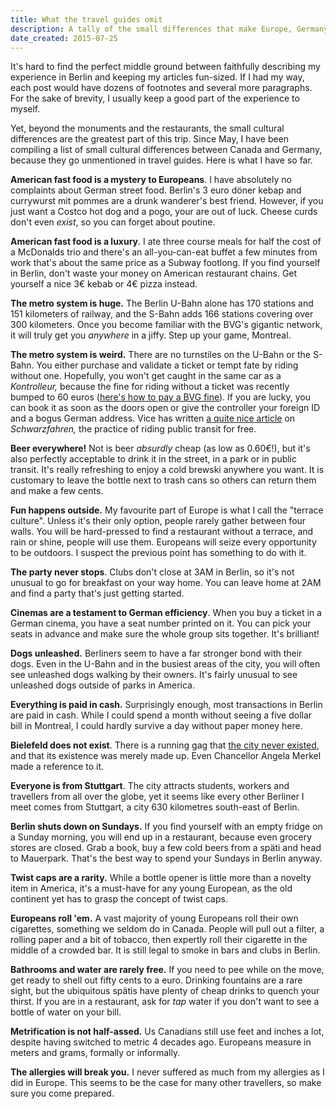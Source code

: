 ```yaml
---
title: What the travel guides omit
description: A tally of the small differences that make Europe, Germany and Berlin what they are.
date_created: 2015-07-25
---
```


It's hard to find the perfect middle ground between faithfully describing my experience in Berlin and keeping my articles fun-sized. If I had my way, each post would have dozens of footnotes and several more paragraphs. For the sake of brevity, I usually keep a good part of the experience to myself.

Yet, beyond the monuments and the restaurants, the small cultural differences are the greatest part of this trip. Since May, I have been compiling a list of small cultural differences between Canada and Germany, because they go unmentioned in travel guides. Here is what I have so far.

**American fast food is a mystery to Europeans**. I have absolutely no complaints about German street food. Berlin's 3 euro döner kebap and currywurst mit pommes are a drunk wanderer's best friend. However, if you just want a Costco hot dog and a pogo, your are out of luck. Cheese curds don't even *exist*, so you can forget about poutine.

**American fast food is a luxury**. I ate three course meals for half the cost of a McDonalds trio and there's an all-you-can-eat buffet a few minutes from work that's about the same price as a Subway footlong. If you find yourself in Berlin, don't waste your money on American restaurant chains. Get yourself a nice 3€ kebab or 4€ pizza instead.

**The metro system is huge.** The Berlin U-Bahn alone has 170 stations and 151 kilometers of railway, and the S-Bahn adds 166 stations covering over 300 kilometers. Once you become familiar with the BVG's gigantic network, it will truly get you *anywhere* in a jiffy. Step up your game, Montreal.

**The metro system is weird.** There are no turnstiles on the U-Bahn or the S-Bahn. You either purchase and validate a ticket or tempt fate by riding without one. Hopefully, you won't get caught in the same car as a *Kontrolleur,* because the fine for riding without a ticket was recently bumped to 60 euros ([here's how to pay a BVG fine](https://allaboutberlin.com/guides/paying-a-bvg-fine)). If you are lucky, you can book it as soon as the doors open or give the controller your foreign ID and a bogus German address. Vice has written [a quite nice article](http://www.vice.com/read/resist-control-a-guide-to-riding-berlin-public-transportation-for-free) on *Schwarzfahren,* the practice of riding public transit for free.

**Beer everywhere!** Not is beer *absurdly* cheap (as low as 0.60€!), but it's also perfectly acceptable to drink it in the street, in a park or in public transit. It's really refreshing to enjoy a cold brewski anywhere you want. It is customary to leave the bottle next to trash cans so others can return them and make a few cents.

**Fun happens outside.** My favourite part of Europe is what I call the "terrace culture". Unless it's their only option, people rarely gather between four walls. You will be hard-pressed to find a restaurant without a terrace, and rain or shine, people will use them. Europeans will seize every opportunity to be outdoors. I suspect the previous point has something to do with it.

**The party never stops**. Clubs don't close at 3AM in Berlin, so it's not unusual to go for breakfast on your way home. You can leave home at 2AM and find a party that's just getting started.

**Cinemas are a testament to German efficiency**. When you buy a ticket in a German cinema, you have a seat number printed on it. You can pick your seats in advance and make sure the whole group sits together. It's brilliant!

**Dogs unleashed.** Berliners seem to have a far stronger bond with their dogs. Even in the U-Bahn and in the busiest areas of the city, you will often see unleashed dogs walking by their owners. It's fairly unusual to see unleashed dogs outside of parks in America.

**Everything is paid in cash.** Surprisingly enough, most transactions in Berlin are paid in cash. While I could spend a month without seeing a five dollar bill in Montreal, I could hardly survive a day without paper money here.

**Bielefeld does not exist**. There is a running gag that [the city never existed](https://en.wikipedia.org/wiki/Bielefeld_Conspiracy), and that its existence was merely made up. Even Chancellor Angela Merkel made a reference to it.

**Everyone is from Stuttgart**. The city attracts students, workers and travellers from all over the globe, yet it seems like every other Berliner I meet comes from Stuttgart, a city 630 kilometres south-east of Berlin.

**Berlin shuts down on Sundays.** If you find yourself with an empty fridge on a Sunday morning, you will end up in a restaurant, because even grocery stores are closed. Grab a book, buy a few cold beers from a späti and head to Mauerpark. That's the best way to spend your Sundays in Berlin anyway.

**Twist caps are a rarity.** While a bottle opener is little more than a novelty item in America, it's a must-have for any young European, as the old continent yet has to grasp the concept of twist caps.

**Europeans roll 'em.** A vast majority of young Europeans roll their own cigarettes, something we seldom do in Canada. People will pull out a filter, a rolling paper and a bit of tobacco, then expertly roll their cigarette in the middle of a crowded bar. It is still legal to smoke in bars and clubs in Berlin.

**Bathrooms and water are rarely free.** If you need to pee while on the move, get ready to shell out fifty cents to a euro. Drinking fountains are a rare sight, but the ubiquitous spätis have plenty of cheap drinks to quench your thirst. If you are in a restaurant, ask for *tap* water if you don't want to see a bottle of water on your bill.

**Metrification is not half-assed.** Us Canadians still use feet and inches a lot, despite having switched to metric 4 decades ago. Europeans measure in meters and grams, formally or informally.

**The allergies will break you.** I never suffered as much from my allergies as I did in Europe. This seems to be the case for many other travellers, so make sure you come prepared.

